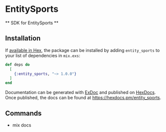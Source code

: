 # EntitySports

** SDK for EntitySports **

## Installation

If [available in Hex](https://hex.pm/docs/publish), the package can be installed
by adding `entity_sports` to your list of dependencies in `mix.exs`:

```elixir
def deps do
  [
    {:entity_sports, "~> 1.0.0"}
  ]
end
```

Documentation can be generated with [ExDoc](https://github.com/elixir-lang/ex_doc)
and published on [HexDocs](https://hexdocs.pm). Once published, the docs can
be found at <https://hexdocs.pm/entity_sports>.

## Commands

- mix docs
